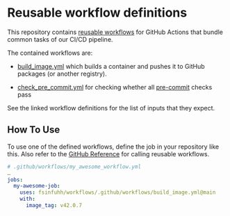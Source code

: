 # Reusable workflow definitions

This repository contains [reusable workflows](https://docs.github.com/en/actions/using-workflows/reusing-workflows) for
GitHub Actions that bundle common tasks of our CI/CD pipeline.

The contained workflows are:

- [build_image.yml](.github/workflows/build_image.yml) which builds a container and pushes it to GitHub packages (or another registry).

- [check_pre_commit.yml](.github/workflows/check_pre_commit.yml) for checking whether all [pre-commit](https://pre-commit.com/) checks pass

See the linked workflow definitions for the list of inputs that they expect.

## How To Use

To use one of the defined workflows, define the job in your repository like this.
Also refer to the [GitHub Reference](https://docs.github.com/en/actions/using-workflows/reusing-workflows#calling-a-reusable-workflow=) for calling reusable workflows. 

```yaml
# .github/workflows/my_awesome_workflow.yml
…
jobs:
  my-awesome-job:
    uses: fsinfuhh/workflows/.github/workflows/build_image.yml@main
    with:
      image_tag: v42.0.7
```
